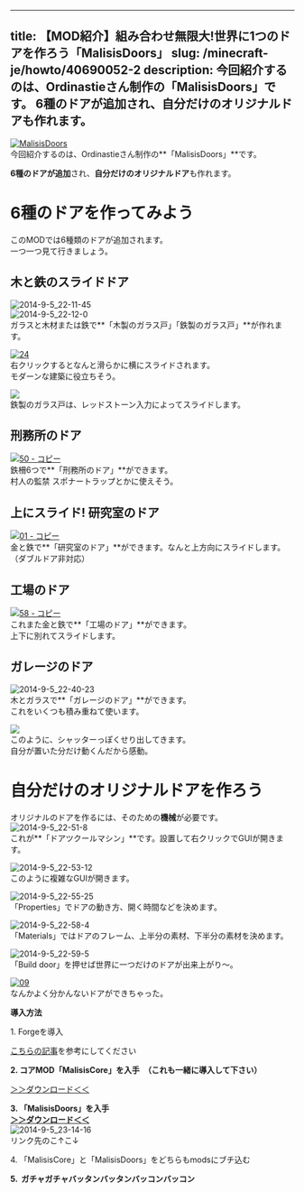 
---
title: 【MOD紹介】組み合わせ無限大!世界に1つのドアを作ろう「MalisisDoors」
slug: /minecraft-je/howto/40690052-2
description: 今回紹介するのは、Ordinastieさん制作の「MalisisDoors」です。
 6種のドアが追加され、自分だけのオリジナルドアも作れます。
---

[![MalisisDoors](https://cdn-ak.f.st-hatena.com/images/fotolife/s/sasigume/20210208/20210208141107.png)](#5/a/5a987635.png "MalisisDoors")  
今回紹介するのは、Ordinastieさん制作の**「MalisisDoors」**です。

**6種のドアが追加**され、**自分だけのオリジナルドア**も作れます。

# 6種のドアを作ってみよう

このMODでは6種類のドアが追加されます。  
一つ一つ見て行きましょう。

## 木と鉄のスライドドア

![2014-9-5_22-11-45](https://cdn-ak.f.st-hatena.com/images/fotolife/s/sasigume/20210208/20210208142018.jpg)  
![2014-9-5_22-12-0](https://cdn-ak.f.st-hatena.com/images/fotolife/s/sasigume/20210208/20210208155317.jpg)  
ガラスと木材または鉄で**「木製のガラス戸」「鉄製のガラス戸」**が作れます。

[![24](https://cdn-ak.f.st-hatena.com/images/fotolife/s/sasigume/20210208/20210208154918.png)](#b/5/b5838949.png "24")  
右クリックするとなんと滑らかに横にスライドされます。  
モダーンな建築に役立ちそう。

![](https://cdn-ak.f.st-hatena.com/images/fotolife/s/sasigume/20210208/20210208074742.gif)  
鉄製のガラス戸は、レッドストーン入力によってスライドします。

## 刑務所のドア

[![50 - コピー](https://cdn-ak.f.st-hatena.com/images/fotolife/s/sasigume/20210208/20210208140028.png)](#4/f/4f48a203.png "50 - コピー")  
鉄柵6つで**「刑務所のドア」**ができます。  
村人の監禁 スポナートラップとかに使えそう。

## 上にスライド! 研究室のドア

[![01 - コピー](https://cdn-ak.f.st-hatena.com/images/fotolife/s/sasigume/20210208/20210208162331.png)](#d/8/d846d71c.png "01 - コピー")  
金と鉄で**「研究室のドア」**ができます。なんと上方向にスライドします。（ダブルドア非対応）

## 工場のドア

[![58 - コピー](https://cdn-ak.f.st-hatena.com/images/fotolife/s/sasigume/20210208/20210208154314.png)](#a/f/afc5d4fd.png "58 - コピー")  
これまた金と鉄で**「工場のドア」**ができます。  
上下に別れてスライドします。

## ガレージのドア

![2014-9-5_22-40-23](https://cdn-ak.f.st-hatena.com/images/fotolife/s/sasigume/20210208/20210208150250.jpg)  
木とガラスで**「ガレージのドア」**ができます。  
これをいくつも積み重ねて使います。

![](https://cdn-ak.f.st-hatena.com/images/fotolife/s/sasigume/20210208/20210208074809.gif)  
このように、シャッターっぽくせり出してきます。  
自分が置いた分だけ動くんだから感動。

# 自分だけのオリジナルドアを作ろう

オリジナルのドアを作るには、そのための**機械**が必要です。  
![2014-9-5_22-51-8](https://cdn-ak.f.st-hatena.com/images/fotolife/s/sasigume/20210208/20210208150321.jpg)  
これが**「ドアツクールマシン」**です。設置して右クリックでGUIが開きます。

![2014-9-5_22-53-12](https://cdn-ak.f.st-hatena.com/images/fotolife/s/sasigume/20210208/20210208155937.jpg)  
このように複雑なGUIが開きます。

![2014-9-5_22-55-25](https://cdn-ak.f.st-hatena.com/images/fotolife/s/sasigume/20210208/20210208154828.jpg)  
「Properties」でドアの動き方、開く時間などを決めます。

![2014-9-5_22-58-4](https://cdn-ak.f.st-hatena.com/images/fotolife/s/sasigume/20210208/20210208130409.jpg)  
「Materials」ではドアのフレーム、上半分の素材、下半分の素材を決めます。

![2014-9-5_22-59-5](https://cdn-ak.f.st-hatena.com/images/fotolife/s/sasigume/20210208/20210208124857.jpg)  
「Build door」を押せば世界に一つだけのドアが出来上がり～。

[![09](https://www.napoan.com/wp-content/uploads/imgs/8/5/852a9882.png)](#8/5/852a9882.png "09")  
なんかよく分かんないドアができちゃった。

**導入方法**

1\. Forgeを導入

[こちらの記事](/new-way-to-install-mod/)を参考にしてください

**2\. コアMOD「MalisisCore」を入手　（これも一緒に導入して下さい）**

[＞＞ダウンロード＜＜](http://minecraft.curseforge.com/mc-mods/223896-malisiscore "前提となるコアMODです。")

**3\. 「MalisisDoors」を入手**  
**[＞＞ダウンロード＜＜](http://www.minecraftforum.net/forums/mapping-and-modding/minecraft-mods/2076338-1-7-2-1-7-10-forge-malisisdoors-1-7-10-1-1)**  
![2014-9-5_23-14-16](https://cdn-ak.f.st-hatena.com/images/fotolife/s/sasigume/20210208/20210208133836.jpg)  
リンク先のこ↑こ↓

4\. 「MalisisCore」と「MalisisDoors」をどちらもmodsにブチ込む  
  
**5\.  ガチャガチャバッタンバッタンバッコンバッコン**
